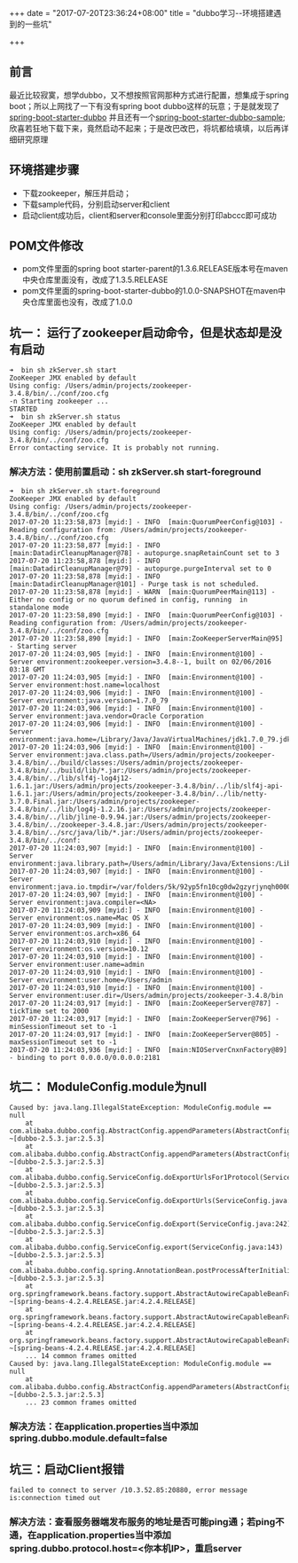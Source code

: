 +++
date = "2017-07-20T23:36:24+08:00"
title = "dubbo学习--环境搭建遇到的一些坑"

+++

前言
----

最近比较寂寞，想学dubbo，又不想按照官网那种方式进行配置，想集成于spring
boot；所以上网找了一下有没有spring boot
dubbo这样的玩意；于是就发现了[spring-boot-starter-dubbo](https://github.com/teaey/spring-boot-starter-dubbo)
并且还有一个[spring-boot-starter-dubbo-sample](https://github.com/teaey/spring-boot-starter-dubbo-sample);
欣喜若狂地下载下来，竟然启动不起来；于是改巴改巴，将坑都给填填，以后再详细研究原理

环境搭建步骤
------------

-   下载zookeeper，解压并启动；
-   下载sample代码，分别启动server和client
-   启动client成功后，client和server和console里面分别打印abccc即可成功

POM文件修改
-----------

-   pom文件里面的spring boot
    starter-parent的1.3.6.RELEASE版本号在maven中央仓库里面没有，改成了1.3.5.RELEASE
-   pom文件里面的spring-boot-starter-dubbo的1.0.0-SNAPSHOT在maven中央仓库里面也没有，改成了1.0.0

坑一： 运行了zookeeper启动命令，但是状态却是没有启动
----------------------------------------------------

``` {.shell}
➜  bin sh zkServer.sh start
ZooKeeper JMX enabled by default
Using config: /Users/admin/projects/zookeeper-3.4.8/bin/../conf/zoo.cfg
-n Starting zookeeper ... 
STARTED
➜  bin sh zkServer.sh status
ZooKeeper JMX enabled by default
Using config: /Users/admin/projects/zookeeper-3.4.8/bin/../conf/zoo.cfg
Error contacting service. It is probably not running.
```

### 解决方法：使用前置启动：sh zkServer.sh start-foreground

``` {.shell}
➜  bin sh zkServer.sh start-foreground
ZooKeeper JMX enabled by default
Using config: /Users/admin/projects/zookeeper-3.4.8/bin/../conf/zoo.cfg
2017-07-20 11:23:58,873 [myid:] - INFO  [main:QuorumPeerConfig@103] - Reading configuration from: /Users/admin/projects/zookeeper-3.4.8/bin/../conf/zoo.cfg
2017-07-20 11:23:58,877 [myid:] - INFO  [main:DatadirCleanupManager@78] - autopurge.snapRetainCount set to 3
2017-07-20 11:23:58,878 [myid:] - INFO  [main:DatadirCleanupManager@79] - autopurge.purgeInterval set to 0
2017-07-20 11:23:58,878 [myid:] - INFO  [main:DatadirCleanupManager@101] - Purge task is not scheduled.
2017-07-20 11:23:58,878 [myid:] - WARN  [main:QuorumPeerMain@113] - Either no config or no quorum defined in config, running  in standalone mode
2017-07-20 11:23:58,890 [myid:] - INFO  [main:QuorumPeerConfig@103] - Reading configuration from: /Users/admin/projects/zookeeper-3.4.8/bin/../conf/zoo.cfg
2017-07-20 11:23:58,890 [myid:] - INFO  [main:ZooKeeperServerMain@95] - Starting server
2017-07-20 11:24:03,905 [myid:] - INFO  [main:Environment@100] - Server environment:zookeeper.version=3.4.8--1, built on 02/06/2016 03:18 GMT
2017-07-20 11:24:03,905 [myid:] - INFO  [main:Environment@100] - Server environment:host.name=localhost
2017-07-20 11:24:03,906 [myid:] - INFO  [main:Environment@100] - Server environment:java.version=1.7.0_79
2017-07-20 11:24:03,906 [myid:] - INFO  [main:Environment@100] - Server environment:java.vendor=Oracle Corporation
2017-07-20 11:24:03,906 [myid:] - INFO  [main:Environment@100] - Server environment:java.home=/Library/Java/JavaVirtualMachines/jdk1.7.0_79.jdk/Contents/Home/jre
2017-07-20 11:24:03,906 [myid:] - INFO  [main:Environment@100] - Server environment:java.class.path=/Users/admin/projects/zookeeper-3.4.8/bin/../build/classes:/Users/admin/projects/zookeeper-3.4.8/bin/../build/lib/*.jar:/Users/admin/projects/zookeeper-3.4.8/bin/../lib/slf4j-log4j12-1.6.1.jar:/Users/admin/projects/zookeeper-3.4.8/bin/../lib/slf4j-api-1.6.1.jar:/Users/admin/projects/zookeeper-3.4.8/bin/../lib/netty-3.7.0.Final.jar:/Users/admin/projects/zookeeper-3.4.8/bin/../lib/log4j-1.2.16.jar:/Users/admin/projects/zookeeper-3.4.8/bin/../lib/jline-0.9.94.jar:/Users/admin/projects/zookeeper-3.4.8/bin/../zookeeper-3.4.8.jar:/Users/admin/projects/zookeeper-3.4.8/bin/../src/java/lib/*.jar:/Users/admin/projects/zookeeper-3.4.8/bin/../conf:
2017-07-20 11:24:03,907 [myid:] - INFO  [main:Environment@100] - Server environment:java.library.path=/Users/admin/Library/Java/Extensions:/Library/Java/Extensions:/Network/Library/Java/Extensions:/System/Library/Java/Extensions:/usr/lib/java:.
2017-07-20 11:24:03,907 [myid:] - INFO  [main:Environment@100] - Server environment:java.io.tmpdir=/var/folders/5k/92yp5fn10cg0dw2gzyrjynqh0000gn/T/
2017-07-20 11:24:03,907 [myid:] - INFO  [main:Environment@100] - Server environment:java.compiler=<NA>
2017-07-20 11:24:03,909 [myid:] - INFO  [main:Environment@100] - Server environment:os.name=Mac OS X
2017-07-20 11:24:03,909 [myid:] - INFO  [main:Environment@100] - Server environment:os.arch=x86_64
2017-07-20 11:24:03,910 [myid:] - INFO  [main:Environment@100] - Server environment:os.version=10.12
2017-07-20 11:24:03,910 [myid:] - INFO  [main:Environment@100] - Server environment:user.name=admin
2017-07-20 11:24:03,910 [myid:] - INFO  [main:Environment@100] - Server environment:user.home=/Users/admin
2017-07-20 11:24:03,910 [myid:] - INFO  [main:Environment@100] - Server environment:user.dir=/Users/admin/projects/zookeeper-3.4.8/bin
2017-07-20 11:24:03,917 [myid:] - INFO  [main:ZooKeeperServer@787] - tickTime set to 2000
2017-07-20 11:24:03,917 [myid:] - INFO  [main:ZooKeeperServer@796] - minSessionTimeout set to -1
2017-07-20 11:24:03,917 [myid:] - INFO  [main:ZooKeeperServer@805] - maxSessionTimeout set to -1
2017-07-20 11:24:03,936 [myid:] - INFO  [main:NIOServerCnxnFactory@89] - binding to port 0.0.0.0/0.0.0.0:2181
```

坑二： ModuleConfig.module为null
--------------------------------

``` {.java}
Caused by: java.lang.IllegalStateException: ModuleConfig.module == null
    at com.alibaba.dubbo.config.AbstractConfig.appendParameters(AbstractConfig.java:282) ~[dubbo-2.5.3.jar:2.5.3]
    at com.alibaba.dubbo.config.AbstractConfig.appendParameters(AbstractConfig.java:217) ~[dubbo-2.5.3.jar:2.5.3]
    at com.alibaba.dubbo.config.ServiceConfig.doExportUrlsFor1Protocol(ServiceConfig.java:357) ~[dubbo-2.5.3.jar:2.5.3]
    at com.alibaba.dubbo.config.ServiceConfig.doExportUrls(ServiceConfig.java:281) ~[dubbo-2.5.3.jar:2.5.3]
    at com.alibaba.dubbo.config.ServiceConfig.doExport(ServiceConfig.java:242) ~[dubbo-2.5.3.jar:2.5.3]
    at com.alibaba.dubbo.config.ServiceConfig.export(ServiceConfig.java:143) ~[dubbo-2.5.3.jar:2.5.3]
    at com.alibaba.dubbo.config.spring.AnnotationBean.postProcessAfterInitialization(AnnotationBean.java:195) ~[dubbo-2.5.3.jar:2.5.3]
    at org.springframework.beans.factory.support.AbstractAutowireCapableBeanFactory.applyBeanPostProcessorsAfterInitialization(AbstractAutowireCapableBeanFactory.java:422) ~[spring-beans-4.2.4.RELEASE.jar:4.2.4.RELEASE]
    at org.springframework.beans.factory.support.AbstractAutowireCapableBeanFactory.initializeBean(AbstractAutowireCapableBeanFactory.java:1583) ~[spring-beans-4.2.4.RELEASE.jar:4.2.4.RELEASE]
    at org.springframework.beans.factory.support.AbstractAutowireCapableBeanFactory.doCreateBean(AbstractAutowireCapableBeanFactory.java:545) ~[spring-beans-4.2.4.RELEASE.jar:4.2.4.RELEASE]
    ... 14 common frames omitted
Caused by: java.lang.IllegalStateException: ModuleConfig.module == null
    at com.alibaba.dubbo.config.AbstractConfig.appendParameters(AbstractConfig.java:267) ~[dubbo-2.5.3.jar:2.5.3]
    ... 23 common frames omitted
```

### 解决方法：在application.properties当中添加spring.dubbo.module.default=false

坑三：启动Client报错
--------------------

``` {.java}
failed to connect to server /10.3.52.85:20880, error message is:connection timed out
```

### 解决方法：查看服务器端发布服务的地址是否可能ping通；若ping不通，在application.properties当中添加spring.dubbo.protocol.host=&lt;你本机IP&gt;，重启server
